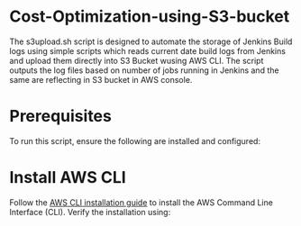 # Cost-Optimization-using-S3-bucket

The s3upload.sh script is designed to automate the storage of Jenkins Build logs using simple scripts which reads current date build logs from Jenkins and upload them directly into S3 Bucket wusing AWS CLI. The script outputs the log files based on number of jobs running in Jenkins and the same are reflecting in S3 bucket in AWS console.

# Prerequisites
To run this script, ensure the following are installed and configured:

# Install AWS CLI
Follow the [AWS CLI installation guide](https://docs.aws.amazon.com/cli/latest/userguide/getting-started-install.html) to install the AWS Command Line Interface (CLI).
Verify the installation using:
